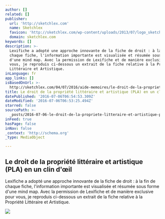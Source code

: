 ```yaml
---
author: []
related: []
publisher:
  url: 'http://sketchlex.com'
  name: Sketchlex
  favicon: 'http://sketchlex.com/wp-content/uploads/2013/07/logo_sketchlex_16px-16px.png'
  domain: sketchlex.com
keywords: []
description: >-
  Lexifiche a adopté une approche innovante de la fiche de droit : à la fin de
  chaque fiche, l'information importante est visualisée et résumée sous forme
  d'une mind map. Avec la permission de Lexifiche et de manière exclusive pour
  vous, je reproduis ci-dessous un extrait de la fiche relative à la Propriété
  Littéraire et Artistique.
inLanguage: fr
app_links: []
isBasedOnUrl: >-
  http://sketchlex.com/04/07/2016/aide-memoires/le-droit-de-la-propriete-litteraire-et-artistique-pla-en-un-clin-doeil/
title: Le droit de la propriété littéraire et artistique (PLA) en un clin d'œil
datePublished: '2016-07-06T06:54:53.309Z'
dateModified: '2016-07-06T06:53:25.494Z'
starred: false
sourcePath: >-
  _posts/2016-07-06-le-droit-de-la-propriete-litteraire-et-artistique-pla-en-u.md
inFeed: true
hasPage: false
inNav: false
_context: 'http://schema.org'
_type: MediaObject

---
```

<article style=""><h1>Le droit de la propriété littéraire et artistique (PLA) en un clin d'œil</h1><p>Lexifiche a adopté une approche innovante de la fiche de droit : à la fin de chaque fiche, l'information importante est visualisée et résumée sous forme d'une mind map. Avec la permission de Lexifiche et de manière exclusive pour vous, je reproduis ci-dessous un extrait de la fiche relative à la Propriété Littéraire et Artistique.</p><img src="http://sketchlex.com/wp-content/uploads/2016/07/apercu73735.png" /></article>